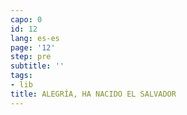 ```yaml
---
capo: 0
id: 12
lang: es-es
page: '12'
step: pre
subtitle: ''
tags:
- lib
title: ALEGRÍA, HA NACIDO EL SALVADOR
---
```

